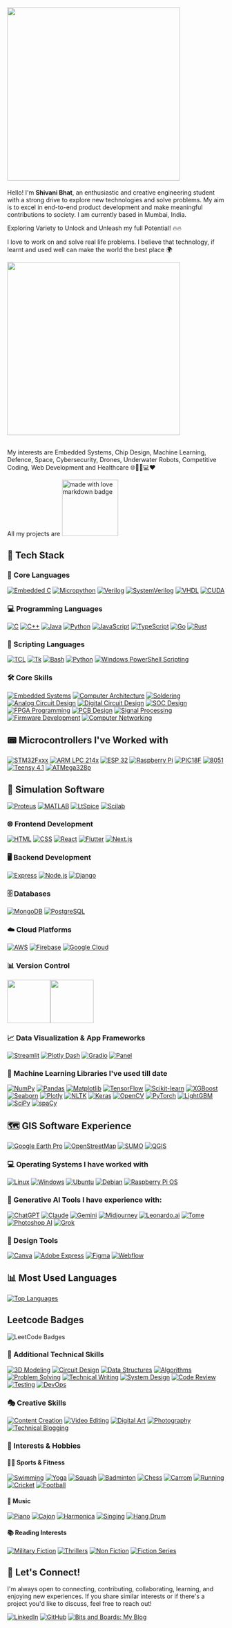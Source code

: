 # <img src="https://user-images.githubusercontent.com/74038190/226190894-18e959ba-d458-4a94-ac44-790190f2a947.gif" width="400">

Hello! I'm **Shivani Bhat**, an enthusiastic and creative engineering student with a strong drive to explore new technologies and solve problems. My aim is to excel in end-to-end product development and make meaningful contributions to society. I am currently based in Mumbai, India.

Exploring Variety to Unlock and Unleash my full Potential! 🔥🔥 

I love to work on and solve real life problems. I believe that technology, if learnt and used well can make the world the best place 🌍

<img src="https://user-images.githubusercontent.com/74038190/221352995-5ac18bdf-1a19-4f99-bbb6-77559b220470.gif" width="400">
<br><br>

My interests are Embedded Systems, Chip Design, Machine Learning, Defence, Space, Cybersecurity, Drones, Underwater Robots, Competitive Coding, Web Development and Healthcare 🌐🚁🤖💻❤️

All my projects are  <a href="https://github.com/Anmol-Baranwal/GIFs-For-Readme"><img src="https://forthebadge.com/images/badges/built-with-love.svg" width="130" alt="made with love  markdown badge" ></a>

## 🚀 Tech Stack

### 🔌 Core Languages
[![Embedded C](https://img.shields.io/badge/Embedded%20C-000000?style=for-the-badge&logo=c&logoColor=white)](https://en.wikipedia.org/wiki/C_(programming_language))
[![Micropython](https://img.shields.io/badge/Micropython-004B49?style=for-the-badge&logo=python&logoColor=white)](https://micropython.org/)
[![Verilog](https://img.shields.io/badge/Verilog-1E4C9A?style=for-the-badge&logo=verilog&logoColor=white)](https://en.wikipedia.org/wiki/Verilog)
[![SystemVerilog](https://img.shields.io/badge/SystemVerilog-0073B1?style=for-the-badge&logo=systemverilog&logoColor=white)](https://en.wikipedia.org/wiki/SystemVerilog)
[![VHDL](https://img.shields.io/badge/VHDL-008000?style=for-the-badge&logo=vhdl&logoColor=black)](https://en.wikipedia.org/wiki/VHDL)
[![CUDA](https://img.shields.io/badge/CUDA-76B900?style=for-the-badge&logo=nvidia&logoColor=white)](https://developer.nvidia.com/cuda-zone)

### 💻 Programming Languages
[![C](https://img.shields.io/badge/C-00599C?style=for-the-badge&logo=c&logoColor=white)](https://en.wikipedia.org/wiki/C_(programming_language))
[![C++](https://img.shields.io/badge/C%2B%2B-6b5b95?style=for-the-badge&logo=c%2B%2B&logoColor=white)](https://en.wikipedia.org/wiki/C%2B%2B)
[![Java](https://img.shields.io/badge/Java-007396?style=for-the-badge&logo=java&logoColor=white)](https://www.oracle.com/java/)
[![Python](https://img.shields.io/badge/Python-3776AB?style=for-the-badge&logo=python&logoColor=white)](https://www.python.org/)
[![JavaScript](https://img.shields.io/badge/JavaScript-F7DF1E?style=for-the-badge&logo=javascript&logoColor=black)](https://en.wikipedia.org/wiki/JavaScript)
[![TypeScript](https://img.shields.io/badge/TypeScript-007ACC?style=for-the-badge&logo=typescript&logoColor=white)](https://www.typescriptlang.org/)
[![Go](https://img.shields.io/badge/Go-00ADD8?style=for-the-badge&logo=go&logoColor=white)](https://golang.org/)
[![Rust](https://img.shields.io/badge/Rust-000000?style=for-the-badge&logo=rust&logoColor=white)](https://www.rust-lang.org/)

### 📜 Scripting Languages
[![TCL](https://img.shields.io/badge/TCL-003B57?style=for-the-badge&logo=tcl&logoColor=white)](https://en.wikipedia.org/wiki/Tcl)
[![Tk](https://img.shields.io/badge/Tk-0069A5?style=for-the-badge&logo=tcl&logoColor=white)](https://en.wikipedia.org/wiki/Tk_(software))
[![Bash](https://img.shields.io/badge/Bash-4EAA25?style=for-the-badge&logo=gnu-bash&logoColor=white)](https://www.gnu.org/software/bash/)
[![Python](https://img.shields.io/badge/Python-3776AB?style=for-the-badge&logo=python&logoColor=white)](https://www.python.org/)
[![Windows PowerShell Scripting](https://img.shields.io/badge/Windows%20PowerShell%20Scripting-5391FE?style=for-the-badge&logo=powershell&logoColor=white)](https://docs.microsoft.com/en-us/powershell/)

### 🛠️ Core Skills
[![Embedded Systems](https://img.shields.io/badge/Embedded%20Systems-%2300599C.svg?style=for-the-badge&logo=chip&logoColor=white)]()
[![Computer Architecture](https://img.shields.io/badge/Computer%20Architecture-%23FF6F00.svg?style=for-the-badge&logo=processor&logoColor=white)]()
[![Soldering](https://img.shields.io/badge/Soldering-%23F7DF1E.svg?style=for-the-badge&logo=soldering-iron&logoColor=black)]()
[![Analog Circuit Design](https://img.shields.io/badge/Analog%20Circuit%20Design-%234A8CC4.svg?style=for-the-badge&logo=analog-devices&logoColor=white)]()
[![Digital Circuit Design](https://img.shields.io/badge/Digital%20Circuit%20Design-%23FF69B4.svg?style=for-the-badge&logo=circuit&logoColor=white)]()
[![SOC Design](https://img.shields.io/badge/SOC%20Design-%23F05340.svg?style=for-the-badge&logo=soc&logoColor=white)]()
[![FPGA Programming](https://img.shields.io/badge/FPGA%20Programming-%23005F50.svg?style=for-the-badge&logo=xilinx&logoColor=white)]()
[![PCB Design](https://img.shields.io/badge/PCB%20Design-%234CAF50.svg?style=for-the-badge&logo=altium-designer&logoColor=white)]()
[![Signal Processing](https://img.shields.io/badge/Signal%20Processing-%23E04F5F.svg?style=for-the-badge)]()
[![Firmware Development](https://img.shields.io/badge/Firmware%20Development-%2345A1FF.svg?style=for-the-badge&logo=firmware&logoColor=white)]()
[![Computer Networking](https://img.shields.io/badge/Computer%20Networking-0078D7?style=for-the-badge&logo=cisco&logoColor=white)](https://en.wikipedia.org/wiki/Computer_network)

## 📟 Microcontrollers I've Worked with
[![STM32Fxxx](https://img.shields.io/badge/STM32-%230081CB.svg?style=for-the-badge&logo=stmicroelectronics&logoColor=white)]()
[![ARM LPC 214x](https://img.shields.io/badge/ARM%20LPC%20214x-%2300A8E1.svg?style=for-the-badge&logo=arm&logoColor=white)]()
[![ESP 32](https://img.shields.io/badge/ESP32-%23202014.svg?style=for-the-badge&logo=espressif&logoColor=white)]()
[![Raspberry Pi](https://img.shields.io/badge/Raspberry%20Pi-%23C51A4A.svg?style=for-the-badge&logo=raspberry-pi&logoColor=white)]()
[![PIC18F](https://img.shields.io/badge/PIC18F-%2323759B.svg?style=for-the-badge&logo=microchip&logoColor=white)]()
[![8051](https://img.shields.io/badge/8051-%23FF4500.svg?style=for-the-badge&logo=intel&logoColor=white)]()
[![Teensy 4.1](https://img.shields.io/badge/Teensy-%2300BFAE.svg?style=for-the-badge&logo=arduino&logoColor=white)]()
[![ATMega328p](https://img.shields.io/badge/ATMega328p-%234CAF50.svg?style=for-the-badge&logo=atmel&logoColor=white)]()

## 🔧 Simulation Software
[![Proteus](https://img.shields.io/badge/Proteus-%230056A3.svg?style=for-the-badge&logo=proteus&logoColor=white)]()
[![MATLAB](https://img.shields.io/badge/MATLAB-%23E34F26.svg?style=for-the-badge&logo=mathworks&logoColor=white)]()
[![LtSpice](https://img.shields.io/badge/LtSpice-%230075B7.svg?style=for-the-badge&logo=spice&logoColor=white)]()
[![Scilab](https://img.shields.io/badge/Scilab-%2300BFAE.svg?style=for-the-badge&logo=scilab&logoColor=white)]()

### 🌐 Frontend Development
[![HTML](https://img.shields.io/badge/HTML-E34F26?style=for-the-badge&logo=html5&logoColor=white)](https://en.wikipedia.org/wiki/HTML)
[![CSS](https://img.shields.io/badge/CSS-1572B6?style=for-the-badge&logo=css3&logoColor=white)](https://en.wikipedia.org/wiki/CSS)
[![React](https://img.shields.io/badge/React-61DAFB?style=for-the-badge&logo=react&logoColor=black)](https://reactjs.org/)
[![Flutter](https://img.shields.io/badge/Flutter-02569B?style=for-the-badge&logo=flutter&logoColor=white)](https://flutter.dev/)
[![Next.js](https://img.shields.io/badge/Next.js-000000?style=for-the-badge&logo=next.js&logoColor=white)](https://nextjs.org/)

### 🖥️ Backend Development
[![Express](https://img.shields.io/badge/Express-000000?style=for-the-badge&logo=express&logoColor=white)](https://expressjs.com/)
[![Node.js](https://img.shields.io/badge/Node.js-339933?style=for-the-badge&logo=node.js&logoColor=white)](https://nodejs.org/)
[![Django](https://img.shields.io/badge/Django-092E20?style=for-the-badge&logo=django&logoColor=white)](https://www.djangoproject.com/)

### 🗄️ Databases
[![MongoDB](https://img.shields.io/badge/MongoDB-47A248?style=for-the-badge&logo=mongodb&logoColor=white)](https://www.mongodb.com/)
[![PostgreSQL](https://img.shields.io/badge/PostgreSQL-4169E1?style=for-the-badge&logo=postgresql&logoColor=white)](https://www.postgresql.org/)

### ☁️ Cloud Platforms
[![AWS](https://img.shields.io/badge/AWS-232F3E?style=for-the-badge&logo=amazonaws&logoColor=white)](https://aws.amazon.com/)
[![Firebase](https://img.shields.io/badge/Firebase-FFCA28?style=for-the-badge&logo=firebase&logoColor=black)](https://firebase.google.com/)
[![Google Cloud](https://img.shields.io/badge/Google%20Cloud-4285F4?style=for-the-badge&logo=google-cloud&logoColor=white)](https://cloud.google.com/)

### 📊 Version Control
<img src="https://user-images.githubusercontent.com/74038190/212257468-1e9a91f1-b626-4baa-b15d-5c385dfa7ed2.gif" width="100"><img src="https://user-images.githubusercontent.com/74038190/212281775-b468df30-4edc-4bf8-a4ee-f52e1aaddc86.gif" width="100">

### 📈 Data Visualization & App Frameworks
[![Streamlit](https://img.shields.io/badge/Streamlit-FF4B4B?style=for-the-badge&logo=streamlit&logoColor=white)](https://streamlit.io/)
[![Plotly Dash](https://img.shields.io/badge/Plotly%20Dash-3F4F75?style=for-the-badge&logo=plotly&logoColor=white)](https://dash.plotly.com/)
[![Gradio](https://img.shields.io/badge/Gradio-F78A24?style=for-the-badge&logo=gradio&logoColor=white)](https://gradio.app/)
[![Panel](https://img.shields.io/badge/Panel-FF6C37?style=for-the-badge&logo=holoviz&logoColor=white)](https://panel.holoviz.org/)

### 🧠 Machine Learning Libraries I've used till date
[![NumPy](https://img.shields.io/badge/NumPy-013243?style=for-the-badge&logo=numpy&logoColor=white)](https://numpy.org/)
[![Pandas](https://img.shields.io/badge/Pandas-150458?style=for-the-badge&logo=pandas&logoColor=white)](https://pandas.pydata.org/)
[![Matplotlib](https://img.shields.io/badge/Matplotlib-003B57?style=for-the-badge&logo=matplotlib&logoColor=white)](https://matplotlib.org/)
[![TensorFlow](https://img.shields.io/badge/TensorFlow-FF6F00?style=for-the-badge&logo=tensorflow&logoColor=white)](https://www.tensorflow.org/)
[![Scikit-learn](https://img.shields.io/badge/Scikit--learn-F7931E?style=for-the-badge&logo=scikit-learn&logoColor=white)](https://scikit-learn.org/)
[![XGBoost](https://img.shields.io/badge/XGBoost-00B140?style=for-the-badge&logo=xgboost&logoColor=white)](https://xgboost.readthedocs.io/en/latest/)
[![Seaborn](https://img.shields.io/badge/Seaborn-30A9DE?style=for-the-badge&logo=seaborn&logoColor=white)](https://seaborn.pydata.org/)
[![Plotly](https://img.shields.io/badge/Plotly-3B5998?style=for-the-badge&logo=plotly&logoColor=white)](https://plotly.com/)
[![NLTK](https://img.shields.io/badge/NLTK-5D8B26?style=for-the-badge&logo=nltk&logoColor=white)](https://www.nltk.org/)
[![Keras](https://img.shields.io/badge/Keras-D00000?style=for-the-badge&logo=keras&logoColor=white)](https://keras.io/)
[![OpenCV](https://img.shields.io/badge/OpenCV-5C3EE8?style=for-the-badge&logo=opencv&logoColor=white)](https://opencv.org/)
[![PyTorch](https://img.shields.io/badge/PyTorch-EE4C2C?style=for-the-badge&logo=pytorch&logoColor=white)](https://pytorch.org/)
[![LightGBM](https://img.shields.io/badge/LightGBM-0072B7?style=for-the-badge&logo=lightgbm&logoColor=white)](https://lightgbm.readthedocs.io/)
[![SciPy](https://img.shields.io/badge/SciPy-8CAAE6?style=for-the-badge&logo=scipy&logoColor=white)](https://scipy.org/)
[![spaCy](https://img.shields.io/badge/spaCy-09A3D5?style=for-the-badge&logo=spacy&logoColor=white)](https://spacy.io/)

## 🗺️ GIS Software Experience
[![Google Earth Pro](https://img.shields.io/badge/Google%20Earth%20Pro-4285F4?style=for-the-badge&logo=google-earth&logoColor=white)](https://earth.google.com/web/)
[![OpenStreetMap](https://img.shields.io/badge/OpenStreetMap-7EBC6F?style=for-the-badge&logo=openstreetmap&logoColor=white)](https://www.openstreetmap.org/)
[![SUMO](https://img.shields.io/badge/SUMO-598564?style=for-the-badge&logo=sumo&logoColor=white)](https://www.eclipse.org/sumo/)
[![QGIS](https://img.shields.io/badge/QGIS-589632?style=for-the-badge&logo=qgis&logoColor=white)](https://qgis.org/)

### 💻 Operating Systems I have worked with
[![Linux](https://img.shields.io/badge/Linux-FCC624?style=for-the-badge&logo=linux&logoColor=black)](https://www.linux.org/)
[![Windows](https://img.shields.io/badge/Windows-0078D6?style=for-the-badge&logo=windows&logoColor=white)](https://www.microsoft.com/en-us/windows)
[![Ubuntu](https://img.shields.io/badge/Ubuntu-E95420?style=for-the-badge&logo=ubuntu&logoColor=white)](https://ubuntu.com/)
[![Debian](https://img.shields.io/badge/Debian-A81D24?style=for-the-badge&logo=debian&logoColor=white)](https://www.debian.org/)
[![Raspberry Pi OS](https://img.shields.io/badge/Raspberry%20Pi%20OS-CC342D?style=for-the-badge&logo=raspberrypi&logoColor=white)](https://www.raspberrypi.org/software/)

### 🤖 Generative AI Tools I have experience with:
[![ChatGPT](https://img.shields.io/badge/ChatGPT-74aa9c?style=for-the-badge&logo=openai&logoColor=white)](https://chat.openai.com/)
[![Claude](https://img.shields.io/badge/Claude-5A67D8?style=for-the-badge&logo=anthropic&logoColor=white)](https://claude.ai/)
[![Gemini](https://img.shields.io/badge/Gemini-8E75B2?style=for-the-badge&logo=google&logoColor=white)](https://ai.google/)
[![Midjourney](https://img.shields.io/badge/Midjourney-1b2c3d?style=for-the-badge&logo=midjourney&logoColor=white)](https://www.midjourney.com/)
[![Leonardo.ai](https://img.shields.io/badge/Leonardo.ai-1E90FF?style=for-the-badge&logo=leonardo&logoColor=white)](https://leonardo.ai/)
[![Tome](https://img.shields.io/badge/Tome-A020F0?style=for-the-badge&logo=tome&logoColor=white)](https://tome.app/)
[![Photoshop AI](https://img.shields.io/badge/Photoshop%20AI-31A8FF?style=for-the-badge&logo=adobe-photoshop&logoColor=white)]() 
[![Grok](https://img.shields.io/badge/Grok-000000?style=for-the-badge&logo=x&logoColor=white)](https://x.ai/grok)

### 🎨 Design Tools
[![Canva](https://img.shields.io/badge/Canva-00C4CC?style=for-the-badge&logo=canva&logoColor=white)](https://www.canva.com/)
[![Adobe Express](https://img.shields.io/badge/Adobe%20Express-FF61A6?style=for-the-badge&logo=adobe&logoColor=white)](https://www.adobe.com/products/express.html)
[![Figma](https://img.shields.io/badge/Figma-F24E1E?style=for-the-badge&logo=figma&logoColor=white)](https://www.figma.com/)
[![Webflow](https://img.shields.io/badge/Webflow-00C2A0?style=for-the-badge&logo=webflow&logoColor=white)](https://webflow.com/)

## 📊 Most Used Languages

[![Top Languages](https://github-readme-stats.vercel.app/api/top-langs/?username=shivanibhat24&layout=compact&theme=midnight-purple)](https://github.com/shivanibhat24)

## Leetcode Badges
![LeetCode Badges](https://leetcode-badge-showcase.vercel.app/api?username=user1507hT)

### 🔧 Additional Technical Skills
[![3D Modeling](https://img.shields.io/badge/3D%20Modeling-FF6B6B?style=for-the-badge&logo=blender&logoColor=white)]()
[![Circuit Design](https://img.shields.io/badge/Circuit%20Design-00979D?style=for-the-badge&logo=circuitverse&logoColor=white)]()
[![Data Structures](https://img.shields.io/badge/Data%20Structures-FFA116?style=for-the-badge&logo=algorithm&logoColor=white)]()
[![Algorithms](https://img.shields.io/badge/Algorithms-00ADD8?style=for-the-badge&logo=algorithm&logoColor=white)]()
[![Problem Solving](https://img.shields.io/badge/Problem%20Solving-777BB4?style=for-the-badge&logo=leetcode&logoColor=white)]()
[![Technical Writing](https://img.shields.io/badge/Technical%20Writing-7957D5?style=for-the-badge&logo=markdown&logoColor=white)]()
[![System Design](https://img.shields.io/badge/System%20Design-326CE5?style=for-the-badge&logo=diagram&logoColor=white)]()
[![Code Review](https://img.shields.io/badge/Code%20Review-FF4F64?style=for-the-badge&logo=github&logoColor=white)]()
[![Testing](https://img.shields.io/badge/Testing-14CC80?style=for-the-badge&logo=testinglibrary&logoColor=white)]()
[![DevOps](https://img.shields.io/badge/DevOps-2496ED?style=for-the-badge&logo=docker&logoColor=white)]()

### 🎭 Creative Skills
[![Content Creation](https://img.shields.io/badge/Content%20Creation-FF0000?style=for-the-badge&logo=youtube&logoColor=white)]()
[![Video Editing](https://img.shields.io/badge/Video%20Editing-9999FF?style=for-the-badge&logo=adobe-premiere-pro&logoColor=white)]()
[![Digital Art](https://img.shields.io/badge/Digital%20Art-FF69B4?style=for-the-badge&logo=adobe-illustrator&logoColor=white)]()
[![Photography](https://img.shields.io/badge/Photography-26C6DA?style=for-the-badge&logo=camera&logoColor=white)]()
[![Technical Blogging](https://img.shields.io/badge/Technical%20Blogging-FF5722?style=for-the-badge&logo=medium&logoColor=white)]()

### 🌟 Interests & Hobbies

#### 🏊‍♀️ Sports & Fitness
[![Swimming](https://img.shields.io/badge/Swimming-0099FF?style=for-the-badge&logo=swimming&logoColor=white)]()
[![Yoga](https://img.shields.io/badge/Yoga-83B81A?style=for-the-badge&logo=yoga&logoColor=white)]()
[![Squash](https://img.shields.io/badge/Squash-FF6B6B?style=for-the-badge&logo=squash&logoColor=white)]()
[![Badminton](https://img.shields.io/badge/Badminton-28A745?style=for-the-badge&logo=badminton&logoColor=white)]()
[![Chess](https://img.shields.io/badge/Chess-593E1A?style=for-the-badge&logo=lichess&logoColor=white)]()
[![Carrom](https://img.shields.io/badge/Carrom-CD853F?style=for-the-badge&logo=carrom&logoColor=white)]()
[![Running](https://img.shields.io/badge/Running-FF4D4D?style=for-the-badge&logo=strava&logoColor=white)]()
[![Cricket](https://img.shields.io/badge/Cricket-00A550?style=for-the-badge&logo=cricket&logoColor=white)]()
[![Football](https://img.shields.io/badge/Football-1E88E5?style=for-the-badge&logo=football&logoColor=white)]()

#### 🎵 Music
[![Piano](https://img.shields.io/badge/Piano-000000?style=for-the-badge&logo=piano&logoColor=white)]()
[![Cajon](https://img.shields.io/badge/Cajon-CD7F32?style=for-the-badge&logo=music&logoColor=white)]()
[![Harmonica](https://img.shields.io/badge/Harmonica-1E90FF?style=for-the-badge&logo=harmonica&logoColor=white)]()
[![Singing](https://img.shields.io/badge/Singing-FF69B4?style=for-the-badge&logo=spotify&logoColor=white)]()
[![Hang Drum](https://img.shields.io/badge/Hang%20Drum-76B900?style=for-the-badge&logoColor=white)]()

#### 📚 Reading Interests
[![Military Fiction](https://img.shields.io/badge/Military%20Fiction-8B4513?style=for-the-badge&logo=book&logoColor=white)]()
[![Thrillers](https://img.shields.io/badge/Thrillers-DC143C?style=for-the-badge&logo=goodreads&logoColor=white)]()
[![Non Fiction](https://img.shields.io/badge/Non%20Fiction-4682B4?style=for-the-badge&logo=bookstack&logoColor=white)]()
[![Fiction Series](https://img.shields.io/badge/Fiction%20Series-9370DB?style=for-the-badge&logo=books&logoColor=white)]()

## 🤝 Let's Connect!

I'm always open to connecting, contributing, collaborating, learning, and enjoying new experiences. If you share similar interests or if there's a project you'd like to discuss, feel free to reach out!

[![LinkedIn](https://img.shields.io/badge/LinkedIn-%230077B5.svg?style=for-the-badge&logo=linkedin&logoColor=white)](https://www.linkedin.com/in/shivani-bhat-671a70271/)
[![GitHub](https://img.shields.io/badge/GitHub-%23121011.svg?style=for-the-badge&logo=github&logoColor=white)](https://github.com/shivanibhat24)
[![Bits and Boards: My Blog](https://img.shields.io/badge/Blog-Bits%20and%20Boards-blue?style=for-the-badge&logo=read-the-docs)]([https://your-blog-link.com](https://medium.com/@shivani.bhat.201571))

